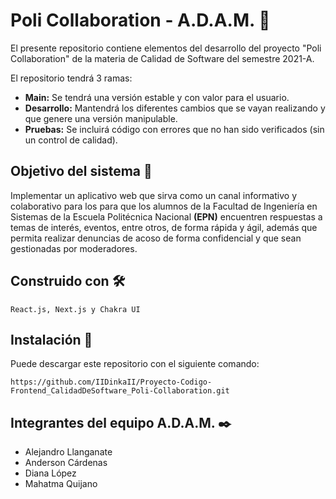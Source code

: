 # Poli Collaboration - A.D.A.M. 🚀

El presente repositorio contiene elementos del desarrollo del proyecto "Poli Collaboration" de la materia de Calidad de Software del semestre 2021-A.

El repositorio tendrá 3 ramas:

- **Main:** Se tendrá una versión estable y con valor para el usuario.
- **Desarrollo:** Mantendrá los diferentes cambios que se vayan realizando y que genere una versión manipulable. 
- **Pruebas:** Se incluirá código con errores que no han sido verificados (sin un control de calidad). 

## Objetivo del sistema 🏁 

Implementar un aplicativo web que sirva como un canal informativo y colaborativo para los para que los alumnos de la Facultad de Ingeniería en Sistemas de la Escuela Politécnica Nacional **(EPN)** encuentren respuestas a temas de interés, eventos, entre otros, de forma rápida y ágil, además que permita realizar denuncias de acoso de forma confidencial y que sean gestionadas por moderadores. 

## Construido con 🛠️

```
React.js, Next.js y Chakra UI
```

## Instalación 🔧

Puede descargar este repositorio con el siguiente comando:

```
https://github.com/IIDinkaII/Proyecto-Codigo-Frontend_CalidadDeSoftware_Poli-Collaboration.git
```

## Integrantes del equipo A.D.A.M. ✒️

- Alejandro Llanganate
- Anderson Cárdenas
- Diana López
- Mahatma Quijano
